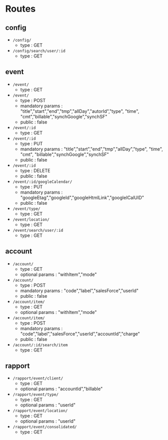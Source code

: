 # Routes

## config

* `/config/`
    * type : GET
* `/config/search/user/:id`
    * type : GET
 
## event

* `/event/`
    * type : GET
* `/event/`
    * type : POST
    * mandatory params : "title","start","end","tmp","allDay","autorId","type", "time", "cmt","billable","synchGoogle","synchSF"
    * public : false
* `/event/:id`
    * type : GET
* `/event/:id`
    * type : PUT
    * mandatory params : "title","start","end","tmp","allDay","type", "time", "cmt", "billable","synchGoogle","synchSF"
    * public : false
* `/event/:id`
    * type : DELETE
    * public : false
* `/event/:id/googleCalendar/`
    * type : PUT
    * mandatory params : "googleEtag","googleId","googleHtmlLink","googleICalUID"
    * public : false
* `/event/type/`
    * type : GET
* `/event/location/`
    * type : GET
* `/event/search/user/:id`
    * type : GET
    
## account

* `/account/`
    * type : GET
    * optional params : "withItem","mode"
* `/account/`
    * type : POST
    * mandatory params : "code","label","salesForce","userId"
    * public : false
* `/account/item/`
    * type : GET
    * optional params : "withItem","mode"
* `/account/item/`
    * type : POST
    * mandatory params : "code","label","salesForce","userId","accountId","charge"
    * public : false
* `/account/:id/search/item`
     * type : GET

## rapport

* `/rapport/event/client/`
    * type : GET
    * optional params : "accountId","billable"
* `/rapport/event/type/`
    * type : GET
    * optional params : "userId"
* `/rapport/event/location/`
    * type : GET
    * optional params : "userId" 
* `/rapport/event/consolidated/`
    * type : GET

    

